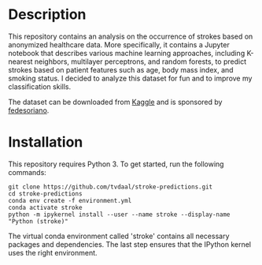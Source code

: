 # Description
This repository contains an analysis on the occurrence of strokes based on anonymized healthcare data. More specifically, it contains a Jupyter notebook that describes various machine learning approaches, including K-nearest neighbors, multilayer perceptrons, and random forests, to predict strokes based on patient features such as age, body mass index, and smoking status. I decided to analyze this dataset for fun and to improve my classification skills.

The dataset can be downloaded from [Kaggle](https://www.kaggle.com/fedesoriano/stroke-prediction-dataset) and is sponsored by [fedesoriano](https://www.kaggle.com/fedesoriano).

# Installation
This repository requires Python 3. To get started, run the following commands:

```
git clone https://github.com/tvdaal/stroke-predictions.git
cd stroke-predictions
conda env create -f environment.yml
conda activate stroke
python -m ipykernel install --user --name stroke --display-name "Python (stroke)"
```

The virtual conda environment called 'stroke' contains all necessary packages and dependencies. The last step ensures that the IPython kernel uses the right environment.
